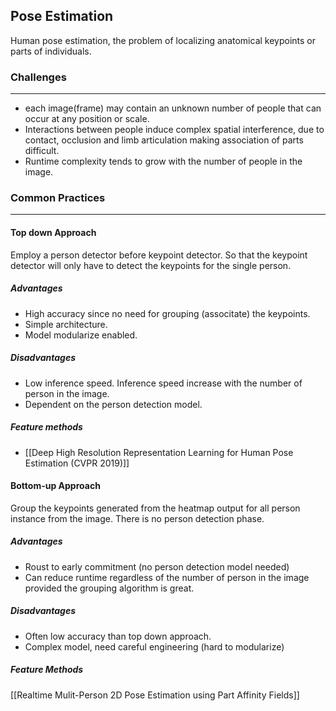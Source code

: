 ## Pose Estimation
Human pose estimation, the problem of localizing anatomical keypoints or parts of individuals.

### Challenges
---
- each image(frame) may contain an unknown number of people that can occur at any position or scale.
- Interactions between people induce complex spatial interference, due to contact, occlusion and limb articulation making association of parts difficult.
- Runtime complexity tends to grow with the number of people in the image.

### Common Practices
---
#### Top down Approach
Employ a person detector before keypoint detector. So that the keypoint detector will only have to detect the keypoints for the single person.

##### Advantages
- High accuracy since no need for grouping (associtate) the keypoints.
- Simple architecture.
- Model modularize enabled.

##### Disadvantages
- Low inference speed. Inference speed increase with the number of person in the image.
- Dependent on the person detection model.

##### Feature methods
- [[Deep High Resolution Representation Learning for Human Pose Estimation (CVPR 2019)]]

#### Bottom-up Approach
Group the keypoints generated from the heatmap output for all person instance from the image. There is no person detection phase. 

##### Advantages
- Roust to early commitment (no person detection model needed)
- Can reduce runtime regardless of the number of person in the image provided the grouping algorithm is great.

##### Disadvantages
- Often low accuracy than top down approach.
- Complex model, need careful engineering (hard to modularize) 

##### Feature Methods
[[Realtime Mulit-Person 2D Pose Estimation using Part Affinity Fields]]